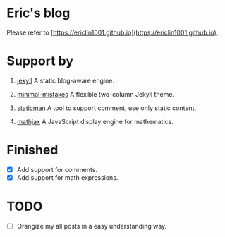 # Eric's blog
Please refer to [https://ericlin1001.github.io](https://ericlin1001.github.io).

# Support by
1. [jekyll](https://jekyllrb.com)
	A static blog-aware engine.

2. [minimal-mistakes](https://mmistakes.github.io/minimal-mistakes/)
	A flexible two-column Jekyll theme.

3. [staticman](https://staticman.net)
	A tool to support comment, use only static content.

4. [mathjax](https://www.mathjax.org)
	A JavaScript display engine for mathematics.

# Finished
* [x] Add support for comments.
* [x] Add support for math expressions.

# TODO
* [ ] Orangize my all posts in a easy understanding way.
